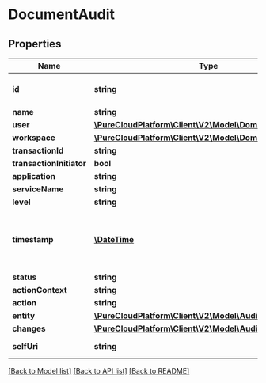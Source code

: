 # DocumentAudit

## Properties
Name | Type | Description | Notes
------------ | ------------- | ------------- | -------------
**id** | **string** | The globally unique identifier for the object. | [optional] 
**name** | **string** |  | [optional] 
**user** | [**\PureCloudPlatform\Client\V2\Model\DomainEntityRef**](DomainEntityRef.md) |  | [optional] 
**workspace** | [**\PureCloudPlatform\Client\V2\Model\DomainEntityRef**](DomainEntityRef.md) |  | [optional] 
**transactionId** | **string** |  | [optional] 
**transactionInitiator** | **bool** |  | [optional] 
**application** | **string** |  | [optional] 
**serviceName** | **string** |  | [optional] 
**level** | **string** |  | [optional] 
**timestamp** | [**\DateTime**](\DateTime.md) | Date time is represented as an ISO-8601 string. For example: yyyy-MM-ddTHH:mm:ss.SSSZ | [optional] 
**status** | **string** |  | [optional] 
**actionContext** | **string** |  | [optional] 
**action** | **string** |  | [optional] 
**entity** | [**\PureCloudPlatform\Client\V2\Model\AuditEntityReference**](AuditEntityReference.md) |  | [optional] 
**changes** | [**\PureCloudPlatform\Client\V2\Model\AuditChange[]**](AuditChange.md) |  | [optional] 
**selfUri** | **string** | The URI for this object | [optional] 

[[Back to Model list]](../README.md#documentation-for-models) [[Back to API list]](../README.md#documentation-for-api-endpoints) [[Back to README]](../README.md)


